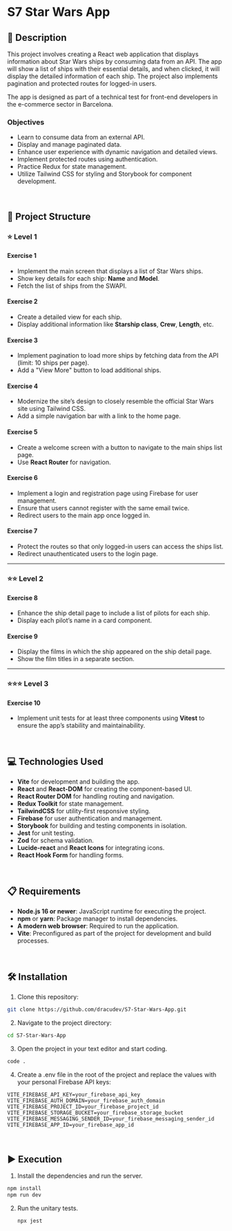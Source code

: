 # S7 Star Wars App

## 📄 Description

This project involves creating a React web application that displays information about Star Wars ships by consuming data from an API. The app will show a list of ships with their essential details, and when clicked, it will display the detailed information of each ship. The project also implements pagination and protected routes for logged-in users.

The app is designed as part of a technical test for front-end developers in the e-commerce sector in Barcelona.

### Objectives

- Learn to consume data from an external API.
- Display and manage paginated data.
- Enhance user experience with dynamic navigation and detailed views.
- Implement protected routes using authentication.
- Practice Redux for state management.
- Utilize Tailwind CSS for styling and Storybook for component development.

<br>

## 📐 Project Structure

### ⭐ **Level 1**

#### **Exercise 1**
- Implement the main screen that displays a list of Star Wars ships.
- Show key details for each ship: **Name** and **Model**.
- Fetch the list of ships from the SWAPI.

#### **Exercise 2**
- Create a detailed view for each ship.
- Display additional information like **Starship class**, **Crew**, **Length**, etc.

#### **Exercise 3**
- Implement pagination to load more ships by fetching data from the API (limit: 10 ships per page).
- Add a "View More" button to load additional ships.

#### **Exercise 4**
- Modernize the site’s design to closely resemble the official Star Wars site using Tailwind CSS.
- Add a simple navigation bar with a link to the home page.

#### **Exercise 5**
- Create a welcome screen with a button to navigate to the main ships list page.
- Use **React Router** for navigation.

#### **Exercise 6**
- Implement a login and registration page using Firebase for user management.
- Ensure that users cannot register with the same email twice.
- Redirect users to the main app once logged in.

#### **Exercise 7**
- Protect the routes so that only logged-in users can access the ships list.
- Redirect unauthenticated users to the login page.

---

### ⭐⭐ **Level 2**

#### **Exercise 8**
- Enhance the ship detail page to include a list of pilots for each ship.
- Display each pilot’s name in a card component.

#### **Exercise 9**
- Display the films in which the ship appeared on the ship detail page.
- Show the film titles in a separate section.

---

### ⭐⭐⭐ **Level 3**

#### **Exercise 10**
- Implement unit tests for at least three components using **Vitest** to ensure the app’s stability and maintainability.

<br>

## 💻 Technologies Used

- **Vite** for development and building the app.
- **React** and **React-DOM** for creating the component-based UI.
- **React Router DOM** for handling routing and navigation.
- **Redux Toolkit** for state management.
- **TailwindCSS** for utility-first responsive styling.
- **Firebase** for user authentication and management.
- **Storybook** for building and testing components in isolation.
- **Jest** for unit testing.
- **Zod** for schema validation.
- **Lucide-react** and **React Icons** for integrating icons.
- **React Hook Form** for handling forms.

<br>

## 📋 Requirements

- **Node.js 16 or newer**: JavaScript runtime for executing the project.
- **npm** or **yarn**: Package manager to install dependencies.
- **A modern web browser**: Required to run the application.
- **Vite**: Preconfigured as part of the project for development and build processes.

<br>

## 🛠️ Installation

1. Clone this repository: 
  ```bash
  git clone https://github.com/dracudev/S7-Star-Wars-App.git
  ```
2. Navigate to the project directory: 
  ```bash
  cd S7-Star-Wars-App
  ```
3. Open the project in your text editor and start coding.
  ```bash
  code .
  ```
4. Create a .env file in the root of the project and replace the values with your personal Firebase API keys:
  ```env
  VITE_FIREBASE_API_KEY=your_firebase_api_key
  VITE_FIREBASE_AUTH_DOMAIN=your_firebase_auth_domain
  VITE_FIREBASE_PROJECT_ID=your_firebase_project_id
  VITE_FIREBASE_STORAGE_BUCKET=your_firebase_storage_bucket
  VITE_FIREBASE_MESSAGING_SENDER_ID=your_firebase_messaging_sender_id
  VITE_FIREBASE_APP_ID=your_firebase_app_id
  ```


<br>

## ▶️ Execution

1. Install the dependencies and run the server.
  ```bash
  npm install
  npm run dev
  ```

2. Run the unitary tests.
   ```bash
   npx jest
   ```
